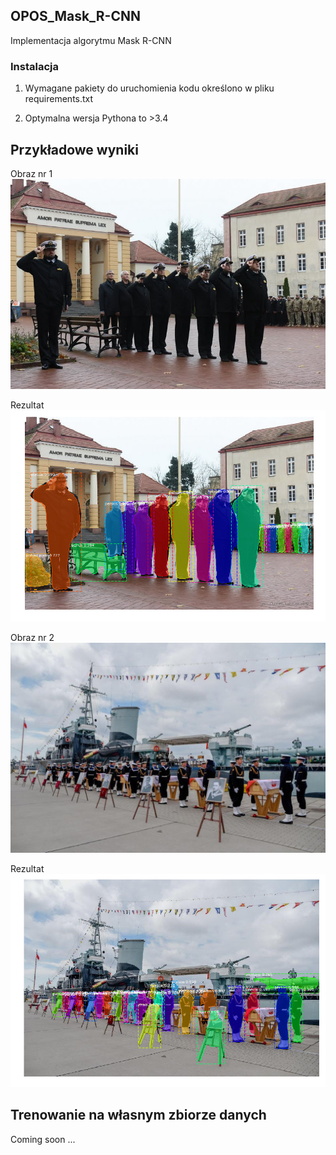 ## OPOS_Mask_R-CNN
Implementacja algorytmu Mask R-CNN

### Instalacja
1. Wymagane pakiety do uruchomienia kodu określono w pliku requirements.txt

2. Optymalna wersja Pythona to >3.4

## Przykładowe wyniki
Obraz nr 1
![Obraz nr 1](/images/Rozprowadzenie.JPG)

Rezultat
![Rezultat nr 1](/results/9.png)

Obraz nr 2
![Obraz nr 1](/images/pogrzebmarynarski.jpg)

Rezultat
![Rezultat nr 1](/results/8.png)

## Trenowanie na własnym zbiorze danych
Coming soon ...
